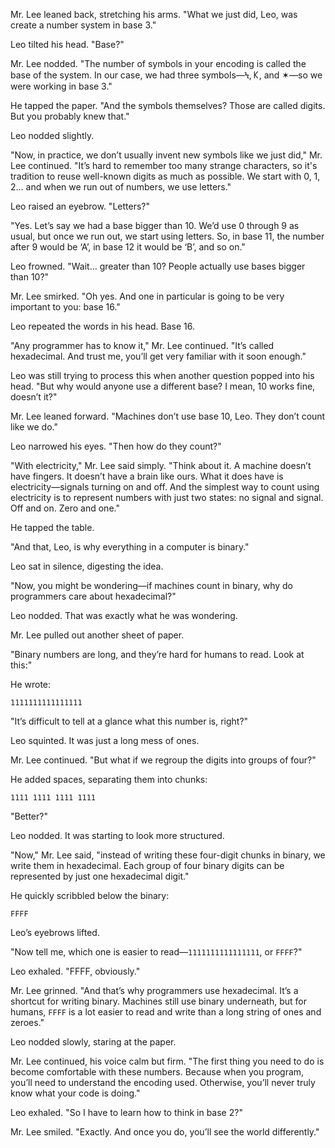 Mr. Lee leaned back, stretching his arms. "What we just did, Leo, was create a number system in base 3."  

Leo tilted his head. "Base?"  

Mr. Lee nodded. "The number of symbols in your encoding is called the base of the system. In our case, we had three symbols—Ϟ, 𐊋, and ✶—so we were working in base 3."  

He tapped the paper. "And the symbols themselves? Those are called digits. But you probably knew that."  

Leo nodded slightly.  

"Now, in practice, we don’t usually invent new symbols like we just did," Mr. Lee continued. "It’s hard to remember too many strange characters, so it's tradition to reuse well-known digits as much as possible. We start with 0, 1, 2… and when we run out of numbers, we use letters."  

Leo raised an eyebrow. "Letters?"  

"Yes. Let’s say we had a base bigger than 10. We’d use 0 through 9 as usual, but once we run out, we start using letters. So, in base 11, the number after 9 would be ‘A’, in base 12 it would be ‘B’, and so on."  

Leo frowned. "Wait… greater than 10? People actually use bases bigger than 10?"  

Mr. Lee smirked. "Oh yes. And one in particular is going to be very important to you: base 16."  

Leo repeated the words in his head. Base 16.  

"Any programmer has to know it," Mr. Lee continued. "It’s called hexadecimal. And trust me, you’ll get very familiar with it soon enough."  

Leo was still trying to process this when another question popped into his head. "But why would anyone use a different base? I mean, 10 works fine, doesn’t it?"  

Mr. Lee leaned forward. "Machines don’t use base 10, Leo. They don’t count like we do."  

Leo narrowed his eyes. "Then how do they count?"  

"With electricity," Mr. Lee said simply. "Think about it. A machine doesn’t have fingers. It doesn’t have a brain like ours. What it does have is electricity—signals turning on and off. And the simplest way to count using electricity is to represent numbers with just two states: no signal and signal. Off and on. Zero and one."  

He tapped the table.  

"And that, Leo, is why everything in a computer is binary."  

Leo sat in silence, digesting the idea.  

"Now, you might be wondering—if machines count in binary, why do programmers care about hexadecimal?"  

Leo nodded. That was exactly what he was wondering.  

Mr. Lee pulled out another sheet of paper.  

"Binary numbers are long, and they’re hard for humans to read. Look at this:"  

He wrote:  

`1111111111111111`  

"It’s difficult to tell at a glance what this number is, right?"  

Leo squinted. It was just a long mess of ones.  

Mr. Lee continued. "But what if we regroup the digits into groups of four?"  

He added spaces, separating them into chunks:  

`1111 1111 1111 1111`  

"Better?"  

Leo nodded. It was starting to look more structured.  

"Now," Mr. Lee said, "instead of writing these four-digit chunks in binary, we write them in hexadecimal. Each group of four binary digits can be represented by just one hexadecimal digit."  

He quickly scribbled below the binary:  

`FFFF`  

Leo’s eyebrows lifted.  

"Now tell me, which one is easier to read—`1111111111111111`, or `FFFF`?"  

Leo exhaled. "FFFF, obviously."  

Mr. Lee grinned. "And that’s why programmers use hexadecimal. It’s a shortcut for writing binary. Machines still use binary underneath, but for humans, `FFFF` is a lot easier to read and write than a long string of ones and zeroes."  

Leo nodded slowly, staring at the paper.  

Mr. Lee continued, his voice calm but firm. "The first thing you need to do is become comfortable with these numbers. Because when you program, you’ll need to understand the encoding used. Otherwise, you’ll never truly know what your code is doing."  

Leo exhaled. "So I have to learn how to think in base 2?"  

Mr. Lee smiled. "Exactly. And once you do, you’ll see the world differently."
